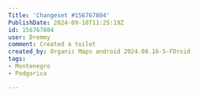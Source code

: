 ```yaml
---
Title: 'Changeset #156767804'
PublishDate: 2024-09-18T11:25:19Z
id: 156767804
user: Dremmy
comment: Created a toilet
created_by: Organic Maps android 2024.08.16-5-FDroid
tags:
- Montenegro
- Podgorica

---
```

